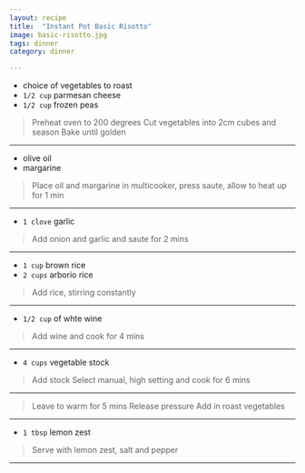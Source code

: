 ```yaml
---
layout: recipe
title:  "Instant Pot Basic Risotto"
image: basic-risotto.jpg
tags: dinner
category: dinner

---
```


* choice of vegetables to roast
* `1/2 cup` parmesan cheese
* `1/2 cup` frozen peas

> Preheat oven to 200 degrees
> Cut vegetables into 2cm cubes and season
> Bake until golden 

--- 

* olive oil
* margarine
 
> Place oil and margarine in multicooker, press saute, allow to heat up for 1 min

---

* `1 clove` garlic

> Add onion and garlic and saute for 2 mins

---

* `1 cup` brown rice
* `2 cups` arborio rice

> Add rice, stirring constantly

---

* `1/2 cup` of whte wine 

> Add wine and cook for 4 mins 

---

* `4 cups` vegetable stock

> Add stock
> Select manual, high setting and cook for 6 mins

---

> Leave to warm for 5 mins
> Release pressure
> Add in roast vegetables

---

* `1 tbsp` lemon zest 

> Serve with lemon zest, salt and pepper

---
